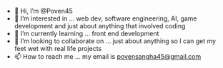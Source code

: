 - 👋 Hi, I’m @Poven45
- 👀 I’m interested in ... web dev, software engineering, AI, game development and just about anything that involved coding
- 🌱 I’m currently learning ... front end development
- 💞️ I’m looking to collaborate on ... just about anything so I can get my feet wet with real life projects
- 📫 How to reach me ... my email is povensangha45@gmail.com

<!---
Poven45/Poven45 is a ✨ special ✨ repository because its `README.md` (this file) appears on your GitHub profile.
You can click the Preview link to take a look at your changes.
--->
